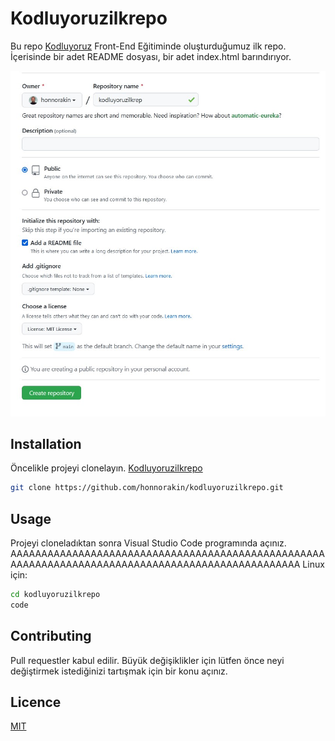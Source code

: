 # Kodluyoruzilkrepo

Bu repo [Kodluyoruz](https://www.kodluyoruz.org) Front-End Eğitiminde oluşturduğumuz ilk repo. İçerisinde bir adet README dosyası, bir adet index.html barındırıyor.

![github](img/1.jpg)

## Installation

Öncelikle projeyi clonelayın. [Kodluyoruzilkrepo](https://github.com/honnorakin/kodluyoruzilkrepo.git)

```bash
git clone https://github.com/honnorakin/kodluyoruzilkrepo.git
```

## Usage

Projeyi cloneladıktan sonra Visual Studio Code programında açınız.
AAAAAAAAAAAAAAAAAAAAAAAAAAAAAAAAAAAAAAAAAAAAAAAAAAAAAAAAAAAAAAAAAAAAAAAAAAAAAAAAAAAAAAAAAAAAAAAAAA
Linux için:

```bash
cd kodluyoruzilkrepo
code
```

## Contributing

Pull requestler kabul edilir. Büyük değişiklikler için lütfen önce neyi değiştirmek istediğinizi tartışmak için bir konu açınız.

## Licence

[MIT](https://https://choosealicense.com/licenses/mit/#)